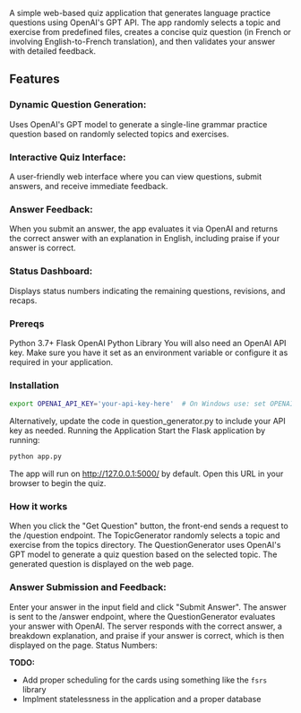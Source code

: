 A simple web-based quiz application that generates language practice questions using OpenAI's GPT API. The app randomly selects a topic and exercise from predefined files, creates a concise quiz question (in French or involving English-to-French translation), and then validates your answer with detailed feedback.


## Features
### Dynamic Question Generation:
Uses OpenAI's GPT model to generate a single-line grammar practice question based on randomly selected topics and exercises.

### Interactive Quiz Interface:
A user-friendly web interface where you can view questions, submit answers, and receive immediate feedback.

### Answer Feedback:
When you submit an answer, the app evaluates it via OpenAI and returns the correct answer with an explanation in English, including praise if your answer is correct.

### Status Dashboard:
Displays status numbers indicating the remaining questions, revisions, and recaps.

### Prereqs
Python 3.7+
Flask
OpenAI Python Library
You will also need an OpenAI API key. Make sure you have it set as an environment variable or configure it as required in your application.

### Installation

```bash
export OPENAI_API_KEY='your-api-key-here'  # On Windows use: set OPENAI_API_KEY=your-api-key-here
```

Alternatively, update the code in question_generator.py to include your API key as needed.
Running the Application
Start the Flask application by running:

```bash
python app.py
```
The app will run on http://127.0.0.1:5000/ by default. Open this URL in your browser to begin the quiz.



### How it works
When you click the "Get Question" button, the front-end sends a request to the /question endpoint.
The TopicGenerator randomly selects a topic and exercise from the topics directory.
The QuestionGenerator uses OpenAI's GPT model to generate a quiz question based on the selected topic.
The generated question is displayed on the web page.

### Answer Submission and Feedback:

Enter your answer in the input field and click "Submit Answer".
The answer is sent to the /answer endpoint, where the QuestionGenerator evaluates your answer with OpenAI.
The server responds with the correct answer, a breakdown explanation, and praise if your answer is correct, which is then displayed on the page.
Status Numbers:

**TODO:** 
- Add proper scheduling for the cards using something like the `fsrs` library
- Implment statelessness in the application and a proper database